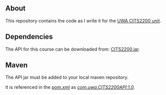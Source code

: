 About
-----
This repository contains the code as I write it for the 
[UWA CITS2200 unit](http://teaching.csse.uwa.edu.au/units/CITS2200/).

Dependencies
------------
The API for this course can be downloaded from:
[CITS2200.jar](http://teaching.csse.uwa.edu.au/units/CITS2200/Resources/CITS2200.jar).

Maven
-----
The API jar must be added to your local maven repository.

It is referenced in the [pom.xml](pom.xml) as 
_[com.uwa.CITS2200API:1.0](https://github.com/Sothatsit/CITS2200/blob/master/pom.xml#L18-L22)_.